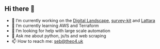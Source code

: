 ## Hi there 👋

- 🔭 I’m currently working on the [Digital Landscape](https://github.com/ONS-Innovation/keh-digital-landscape), [survey-kit](https://github.com/survey-kit) and [Lattara](https://github.com/lattara-org)
- 🌱 I’m currently learning AWS and Terraform
- 🤔 I’m looking for help with large scale automation
- 💬 Ask me about python, js/ts and web scraping
- 📫 How to reach me: seb@theo4.uk
